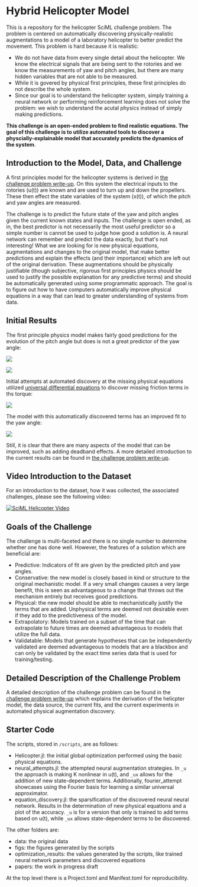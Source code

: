 # Hybrid Helicopter Model

This is a repository for the helicopter SciML challenge problem. The
problem is centered on automatically discovering physically-realistic
augmentations to a model of a laboratory helicopter to better predict
the movement. This problem is hard because it is realistic:

- We do not have data from every single detail about the helicopter.
  We know the electrical signals that are being sent to the rotories
  and we know the measurements of yaw and pitch angles, but there are
  many hidden variables that are not able to be measured.
- While it is govered by physical first principles, these first principles
  do not describe the whole system. 
- Since our goal is to understand the helicopter system, simply training
  a neural network or performing reinforcement learning does not solve the
  problem: we wish to understand the acutal physics instead of simply making
  predictions.

**This challenge is an open-ended problem to find realistic equations.
The goal of this challenge is to utilize automated tools to discover a
physcially-explainable model that accurately predicts the dynamics of the
system**.

## Introduction to the Model, Data, and Challenge

A first principles model for the helicopter systems is derived in [the challenge problem write-up](https://github.com/ChrisRackauckas/HelicopterSciML.jl/blob/master/papers/Hybrid_Helicopter_model.pdf).
On this system the electrical inputs to the rotories (u(t)) are known and are used to turn up and down
the propellers. These then effect the state variables of the system (x(t)), of which the pitch and yaw
angles are measured.

The challenge is to predict the future state of the yaw and pitch angles given the current known states
and inputs. The challenge is open ended, as in, the best predictor is not necessarily the most useful
predictor so a simple number is cannot be used to judge how good a solution is. A neural network can
remember and predict the data exactly, but that's not interesting! What we are looking for is new physical
equations, augmentations and changes to the original model, that make better predictions and explain the
effects (and their importance) which are left out of the original derivation. These augmentations
should be physically justifiable (though subjective, rigorous first principles physics should be used
to justify the possible explanation for any predictive terms) and should be automatically generated using
some programmatic approach. The goal is to figure out how to have computers automatically improve physical
equations in a way that can lead to greater understanding of systems from data.

## Initial Results

The first principle physics model makes fairly good predictions for the evolution
of the pitch angle but does is not a great predictor of the yaw angle:

![](https://user-images.githubusercontent.com/1814174/86543289-2379d380-beeb-11ea-85f6-3e6a3adc238b.PNG)

![](https://user-images.githubusercontent.com/1814174/86542796-f4616300-bee6-11ea-852e-3ac1d0b06bda.PNG)

Initial attempts at automated discovery at the missing physical equations
utilized [universal differential equations](https://arxiv.org/abs/2001.04385)
to discover missing friction terms in ths torque:

![](https://user-images.githubusercontent.com/1814174/86542748-67b6a500-bee6-11ea-995a-125e2bc9b0e3.PNG)

The model with this automatically discovered terms has an improved fit to the yaw angle:

![](https://user-images.githubusercontent.com/1814174/86542905-e3652180-bee7-11ea-9e02-ecffb9662b56.PNG)

Still, it is clear that there are many aspects of the model that can be improved, such as adding deadband
effects. A more detailed introduction to the current results can be found in [the challenge problem write-up](https://github.com/ChrisRackauckas/HelicopterSciML.jl/blob/master/papers/Hybrid_Helicopter_model.pdf).

## Video Introduction to the Dataset

For an introduction to the dataset, how it was collected, the associated
challenges, please see the following video:

[![SciML Helicopter Video](https://user-images.githubusercontent.com/1814174/86542514-45238c80-bee4-11ea-801f-57fc959e2f2e.PNG)](https://youtu.be/2g1-sDZ3BVw)

## Goals of the Challenge

The challenge is multi-faceted and there is no single number to determine
whether one has done well. However, the features of a solution which
are beneficial are:

- Predictive: Indicators of fit are given by the predicted pitch and
  yaw angles.
- Conservative: the new model is closely based in kind or structure
  to the original mechanistic model. If a very small changes causes
  a very large benefit, this is seen as advantageous to a change that
  throws out the mechanism entirely but receives good predictions.
- Physical: the new model should be able to mechanistically justify
  the terms that are added. Unphysical terms are deemed not desirable
  even if they add to the predictiveness of the model.
- Extrapolatory: Models trained on a subset of the time that can
  extrapolate to future times are deemed advantageous to models that
  utilize the full data.
- Validatable: Models that generate hypotheses that can be independently
  validated are deemed advantageous to models that are a blackbox
  and can only be validated by the exact time series data that is
  used for training/testing.
  
## Detailed Description of the Challenge Problem

A detailed description of the challenge problem can be found in the
[challenge problem write-up](https://github.com/ChrisRackauckas/HelicopterSciML.jl/blob/master/papers/Hybrid_Helicopter_model.pdf)
which explains the derivation of the helicpter model, the data source,
the current fits, and the current experiments in automated physical
augmentation discovery.

## Starter Code

The scripts, stored in `/scripts`, are as follows:

- Helicopter.jl: the initial global optimization performed using the
  basic physical equations.
- neural_attempts.jl: the attempted neural augmentation strategies.
  In `_u` the approach is making K nonlinear in u(t), and `_ux`
  allows for the addition of new state-dependent terms. Additionally,
  fourier_attempt showcases using the Fourier basis for learning a
  similar universal approximator.
- equation_discovery.jl: the sparsification of the discovered neural
  neural network. Results in the determination of new physical equations
  and a plot of the accuracy. `_u` is for a version that only is trained
  to add terms based on u(t), while `_ux` allows state-dependent terms
  to be discovered.

The other folders are:

- data: the original data
- figs: the figures generated by the scripts
- optimization_results: the values generated by the scripts, like
  trained neural network parameters and discovered equations
- papers: the work in progress draft

At the top level there is a Project.toml and Manifest.toml for
reproducibility.
